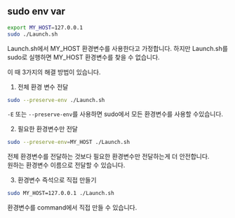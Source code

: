 ## sudo env var

```bash
export MY_HOST=127.0.0.1
sudo ./Launch.sh
```
Launch.sh에서 MY_HOST 환경변수를 사용한다고 가정합니다.
하지만 Launch.sh를 sudo로 실행하면 MY_HOST 환경변수를 찾을 수 없습니다.

이 때 3가지의 해결 방법이 있습니다.

1. 전체 환경 변수 전달

```bash 
sudo --preserve-env ./Launch.sh
```

`-E` 또는 `--preserve-env`를 사용하면 sudo에서 모든 환경변수를 사용할 수있습니다.  

2. 필요한 환경변수만 전달

```bash
sudo --preserve-env=MY_HOST ./Launch.sh 
```

전체 환경변수를 전달하는 것보다 필요한 환경변수만 전달하는게 더 안전합니다.  
원하는 환경변수 이름으로 전달할 수 있습니다.  

3. 환경변수 즉석으로 직접 만들기

```bash
sudo MY_HOST=127.0.0.1 ./Launch.sh 
```

환경변수를 command에서 직접 만들 수 있습니다.

